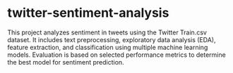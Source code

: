 # twitter-sentiment-analysis
This project analyzes sentiment in tweets using the Twitter Train.csv dataset. It includes text preprocessing, exploratory data analysis (EDA), feature extraction, and classification using multiple machine learning models. Evaluation is based on selected performance metrics to determine the best model for sentiment prediction.
